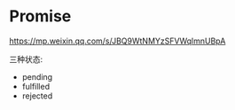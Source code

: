# Promise

https://mp.weixin.qq.com/s/JBQ9WtNMYzSFVWqlmnUBpA

三种状态:

- pending
- fulfilled
- rejected
